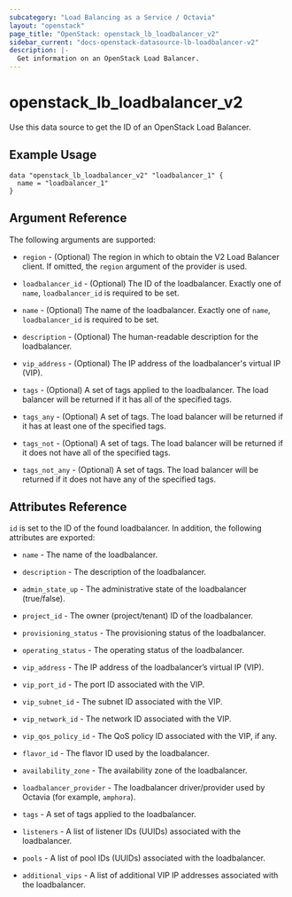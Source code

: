 ```yaml
---
subcategory: "Load Balancing as a Service / Octavia"
layout: "openstack"
page_title: "OpenStack: openstack_lb_loadbalancer_v2"
sidebar_current: "docs-openstack-datasource-lb-loadbalancer-v2"
description: |-
  Get information on an OpenStack Load Balancer.
---
```


# openstack\_lb\_loadbalancer\_v2

Use this data source to get the ID of an OpenStack Load Balancer.

## Example Usage

```hcl
data "openstack_lb_loadbalancer_v2" "loadbalancer_1" {
  name = "loadbalancer_1"
}
```

## Argument Reference

The following arguments are supported:

* `region` - (Optional) The region in which to obtain the V2 Load Balancer client.
    If omitted, the `region` argument of the provider is used.

* `loadbalancer_id` - (Optional) The ID of the loadbalancer. Exactly one of
  `name`, `loadbalancer_id` is required to be set.

* `name` - (Optional) The name of the loadbalancer. Exactly one of `name`,
  `loadbalancer_id` is required to be set.

* `description` - (Optional) The human-readable description for the loadbalancer.

* `vip_address` - (Optional) The IP address of the loadbalancer's virtual IP (VIP).

* `tags` - (Optional) A set of tags applied to the loadbalancer. The load balancer
  will be returned if it has all of the specified tags.

* `tags_any` - (Optional) A set of tags. The load balancer will be returned if
  it has at least one of the specified tags.

* `tags_not` - (Optional) A set of tags. The load balancer will be returned if
  it does not have all of the specified tags.

* `tags_not_any` - (Optional) A set of tags. The load balancer will be returned
  if it does not have any of the specified tags.

## Attributes Reference

`id` is set to the ID of the found loadbalancer. In addition, the following
attributes are exported:

* `name` - The name of the loadbalancer.

* `description` - The description of the loadbalancer.

* `admin_state_up` - The administrative state of the loadbalancer (true/false).

* `project_id` - The owner (project/tenant) ID of the loadbalancer.

* `provisioning_status` - The provisioning status of the loadbalancer.

* `operating_status` - The operating status of the loadbalancer.

* `vip_address` - The IP address of the loadbalancer’s virtual IP (VIP).

* `vip_port_id` - The port ID associated with the VIP.

* `vip_subnet_id` - The subnet ID associated with the VIP.

* `vip_network_id` - The network ID associated with the VIP.

* `vip_qos_policy_id` - The QoS policy ID associated with the VIP, if any.

* `flavor_id` - The flavor ID used by the loadbalancer.

* `availability_zone` - The availability zone of the loadbalancer.

* `loadbalancer_provider` - The loadbalancer driver/provider used by Octavia
  (for example, `amphora`).

* `tags` - A set of tags applied to the loadbalancer.

* `listeners` - A list of listener IDs (UUIDs) associated with the loadbalancer.

* `pools` - A list of pool IDs (UUIDs) associated with the loadbalancer.

* `additional_vips` - A list of additional VIP IP addresses associated with
  the loadbalancer.

